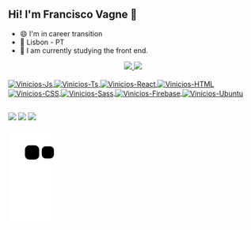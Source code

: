 ## Hi! I'm Francisco Vagne 👋

- 😄 I'm in career transition
- 📌 Lisbon - PT
- 🌱 I am currently studying the front end.


<div align="center">
  <a href="https://github.com/devwagnerdw">
  <img height="180em" src="https://github-readme-stats.vercel.app/api?username=devwagnerdw&show_icons=true&theme=dark&include_all_commits=true&count_private=true"/>
  <img height="180em" src="https://github-readme-stats.vercel.app/api/top-langs/?username=rafaballerini&layout=compact&langs_count=7&theme=dark"/>
</div>

  <div style="display: inline_block"><br>
  <img align="center" alt="Vinicios-Js" height="30" width="40" src="https://user-images.githubusercontent.com/78514869/164557540-9518bb07-5937-4fcc-8af6-566f649e362d.svg">
  <img align="center" alt="Vinicios-Ts" height="30" width="40" src="https://user-images.githubusercontent.com/78514869/164557524-2bed18dc-2f32-4c35-ac66-2b56675fce66.svg">
  <img align="center" alt="Vinicios-React" height="30" width="40" src="https://user-images.githubusercontent.com/78514869/164557541-519288a3-e5d8-4f93-92d3-504b16fbad1d.svg">
  <img align="center" alt="Vinicios-HTML" height="30" width="40" src="https://user-images.githubusercontent.com/78514869/164557519-1b3651bf-e97b-4dd7-bd5d-6ba0c9fc23e3.svg">
  <img align="center" alt="Vinicios-CSS" height="30" width="40" src="https://user-images.githubusercontent.com/78514869/164557495-3b6d4708-1f63-4105-9b0a-59cfb505225f.svg">
  <img align="center" alt="Vinicios-Sass" height="30" width="40" src="https://user-images.githubusercontent.com/78514869/164557523-ebafa33e-17cd-4ddc-ae6e-d11af3d3dc01.svg">
  <img align="center" alt="Vinicios-Firebase" height="30" width="40" src="https://user-images.githubusercontent.com/78514869/164557514-88977ae1-4d33-4af2-9552-b97cccb40d99.svg">
    <img align="center" alt="Vinicios-Ubuntu" height="30" width="40" src="https://user-images.githubusercontent.com/78514869/164557525-cec83bf6-43f8-48b9-92f6-1cc54af3792c.svg">
</div>
  
  ##
  
<div> 
  <a href="https://instagram.com/viniciosdev" target="_blank"><img src="https://img.shields.io/badge/-Instagram-%23E4405F?style=for-the-badge&logo=instagram&logoColor=white" target="_blank"></a>
  <a href = "mailto:francisco.viniciosti@gmail.com"><img src="https://img.shields.io/badge/-Gmail-%23333?style=for-the-badge&logo=gmail&logoColor=white" target="_blank"></a>
  <a href="https://www.linkedin.com/in/franciscoviniciosti" target="_blank"><img src="https://img.shields.io/badge/-LinkedIn-%230077B5?style=for-the-badge&logo=linkedin&logoColor=white" target="_blank"></a> 
 
  ![Snake animation](https://github.com/rafaballerini/rafaballerini/blob/output/github-contribution-grid-snake.svg)
 
</div>
